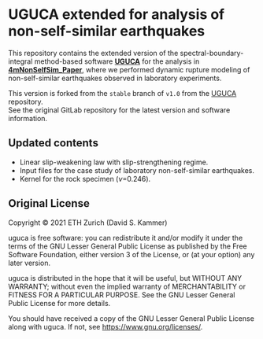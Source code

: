 # UGUCA extended for analysis of non-self-similar earthquakes

This repository contains the extended version of the spectral-boundary-integral method-based software [**UGUCA**](https://gitlab.com/uguca/uguca) for the analysis in [**4mNonSelfSim_Paper**](https://github.com/kura-okubo/4mNonSelfSim_Paper), where we performed dynamic rupture modeling of non-self-similar earthquakes observed in laboratory experiments.

This version is forked from the `stable` branch of `v1.0` from the [UGUCA](https://gitlab.com/uguca/uguca) repository.  
See the original GitLab repository for the latest version and software information.

## Updated contents

- Linear slip-weakening law with slip-strengthening regime.
- Input files for the case study of laboratory non-self-similar earthquakes.
- Kernel for the rock specimen ($\nu$=0.246).

## Original License

Copyright &copy; 2021 ETH Zurich (David S. Kammer)

uguca is free software: you can redistribute it and/or modify it under the terms of the GNU Lesser General Public License as published by the Free Software Foundation, either version 3 of the License, or (at your option) any later version.

uguca is distributed in the hope that it will be useful, but WITHOUT ANY WARRANTY; without even the implied warranty of MERCHANTABILITY or FITNESS FOR A PARTICULAR PURPOSE.  See the GNU Lesser General Public License for more details.

You should have received a copy of the GNU Lesser General Public License along with uguca.  If not, see <https://www.gnu.org/licenses/>.